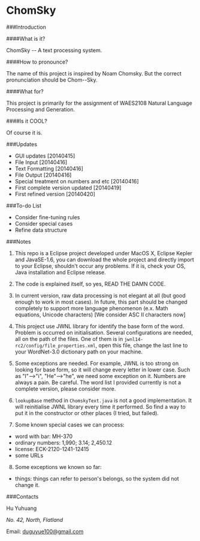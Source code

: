 ChomSky
=======

###Introduction

####What is it?

ChomSky -- A text processing system.

####How to pronounce?

The name of this project is inspired by Noam Chomsky. But the correct pronunciation  should be Chom--Sky.

####What for?

This project is primarily for the assignment of WAES2108 Natural Language Processing and Generation.

####Is it COOL?

Of course it is.

###Updates

+ GUI updates [20140415]
+ File Input [20140416]
+ Text Formatting [20140416]
+ File Output [20140416]
+ Special treatment on numbers and etc [20140416]
+ First complete version updated [20140419]
+ First refined version [20140420]

###To-do List

+ Consider fine-tuning rules
+ Consider special cases
+ Refine data structure

###Notes

1. This repo is a Eclipse project developed under MacOS X, Eclipse Kepler and JavaSE-1.6, you can download the whole project and directly import to your Eclipse, shouldn't occur any problems. If it is, check your OS, Java installation and Eclipse release.

2. The code is explained itself, so yes, READ THE DAMN CODE.

3. In current version, raw data processing is not elegant at all (but good enough to work in most cases). In future, this part should be changed completely to support more language phenomenon (e.x. Math equations, Unicode characters) [We consider ASC II characters now]

4. This project use JWNL library for identify the base form of the word. Problem is occurred on initialisation. Several configurations are needed, all on the path of the files. One of them is in `jwnl14-rc2/config/file_properties.xml`, open this file, change the last line to your WordNet-3.0 dictionary path on your machine.

5. Some exceptions are needed. For example, JWNL is too strong on looking for base form, so it will change every letter in lower case. Such as "I"-->"i", "He"-->"he", we need some exception on it. Numbers are always a pain. Be careful. The word list I provided currently is not a complete version, please consider more.

6. `lookupBase` method in `ChomskyText.java` is not a good implementation. It will reinitialise JWNL library every time it performed. So find a way to put it in the constructor or other places (I tried, but failed).

7. Some known special cases we can process:
  + word with bar: MH-370
  + ordinary numbers: 1,990; 3.14; 2,450.12
  + license: ECK-2120-1241-12415
  + some URLs

8. Some exceptions we known so far:
  + things: things can refer to person's belongs, so the system did not change it.

###Contacts

Hu Yuhuang

_No. 42, North, Flatland_

Email: duguyue100@gmail.com